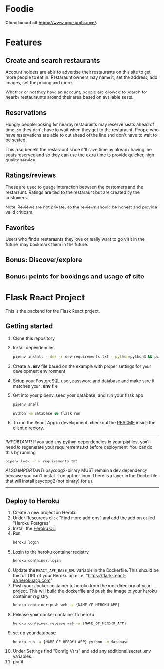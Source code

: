 # Foodie
Clone based off https://www.opentable.com/.

# Features
## Create and search restaurants
Account holders are able to advertise their restaurants on this site to get more people to eat in. Restaraunt owners may name it, set the address, add images, set the pricing and more.

Whether or not they have an account, people are allowed to search for nearby restauraunts around their area based on available seats.
## Reservations
Hungry people looking for nearby restaurants may reserve seats ahead of time, so they don't have to wait when they get to the restaraunt. People who have reservations are able to cut ahead of the line and don't have to wait to be seated.

This also benefit the restaraunt since it'll save time by already having the seats reserved and so they can use the extra time to provide quicker, high quality service.

## Ratings/reviews
These are used to guage interaction between the customers and the restaraunt. Ratings are tied to the restaraunt but are created by the customers.

Note: Reviews are not private, so the reviews should be honest and provide valid criticsm.

## Favorites
Users who find a restaraunts they love or really want to go visit in the future, may bookmark them in the future.

## Bonus: Discover/explore
## Bonus: points for bookings and usage of site


# Flask React Project

This is the backend for the Flask React project.

## Getting started

1. Clone this repository

2. Install dependencies
   ```bash
   pipenv install --dev -r dev-requirements.txt --python=python3 && pipenv install -r requirements.txt
   ```

3. Create a **.env** file based on the example with proper settings for your
   development environment
4. Setup your PostgreSQL user, password and database and make sure it matches your **.env** file

5. Get into your pipenv, seed your database, and run your flask app

   ```bash
   pipenv shell
   ```

   ```bash
   python -m database && flask run
   ```
6. To run the React App in development, checkout the [README](./client/README.md) inside the client directory.




***
*IMPORTANT!*
   If you add any python dependencies to your pipfiles, you'll need to regenerate your requirements.txt before deployment.
   You can do this by running:
   ```bash
   pipenv lock -r > requirements.txt
   ```

*ALSO IMPORTANT!*
   psycopg2-binary MUST remain a dev dependency because you can't install it on apline-linux.
   There is a layer in the Dockerfile that will install psycopg2 (not binary) for us.
***


## Deploy to Heroku

1. Create a new project on Heroku
2. Under Resources click "Find more add-ons" and add the add on called "Heroku Postgres"
3. Install the [Heroku CLI](https://devcenter.heroku.com/articles/heroku-command-line)
4. Run
   ```bash
   heroku login
   ```
5. Login to the heroku container registry
   ```bash
   heroku container:login
   ```
6. Update the `REACT_APP_BASE_URL` variable in the Dockerfile.
   This should be the full URL of your Heroku app: i.e. "https://flask-react-aa.herokuapp.com"
7. Push your docker container to heroku from the root directory of your project.
   This will build the dockerfile and push the image to your heroku container registry
   ```bash
   heroku container:push web -a {NAME_OF_HEROKU_APP}
   ```
8. Release your docker container to heroku
   ```bash
   heroku container:release web -a {NAME_OF_HEROKU_APP}
   ```
9. set up your database:
   ```bash
   heroku run -a {NAME_OF_HEROKU_APP} python -m database
   ```
10. Under Settings find "Config Vars" and add any additional/secret .env variables.
11. profit
